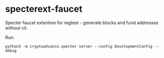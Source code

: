 # specterext-faucet

Specter faucet extention for regtest - generate blocks and fund addresses without cli.

Run:

```
python3 -m cryptoadvance.specter server --config DevelopmentConfig --debug
```
